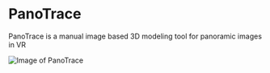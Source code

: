 # PanoTrace
PanoTrace is a manual image based 3D modeling tool for panoramic images in VR

![Image of PanoTrace](https://PanoTrace.github.com/readme/yaktocat.png)
